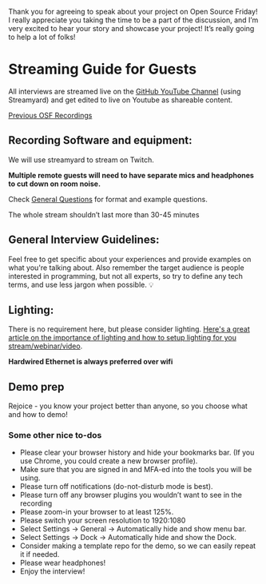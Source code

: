 Thank you for agreeing to speak about your project on Open Source Friday! I really appreciate you taking the time to be a part of the discussion, and I’m very excited to hear your story and showcase your project! It’s really going to help a lot of folks!

# Streaming Guide for Guests 
All interviews are streamed live on the [GitHub YouTube Channel](https://www.youtube.com/playlist?list=PL0lo9MOBetEFmtstItnKlhJJVmMghxc0P) (using Streamyard) and get edited to live on Youtube as shareable content. 

[Previous OSF Recordings](https://www.youtube.com/playlist?list=PL0lo9MOBetEFmtstItnKlhJJVmMghxc0P)


## Recording Software and equipment: 
We will use streamyard to stream on Twitch.

**Multiple remote guests will need to have separate mics and headphones to cut down on room noise.** 

Check [General Questions](https://github.com/githubevents/open-source-friday-apac/blob/main/admin/guest-assets/General-Questions.md) for format and example questions.

The whole stream shouldn’t last more than 30-45 minutes

## General Interview Guidelines:

Feel free to get specific about your experiences and provide examples on what you're talking about. Also remember the target audience is people interested in programming, but not all experts, so try to define any tech terms, and use less jargon when possible. 💡

## Lighting: 

There is no requirement here, but please consider lighting. [Here's a great article on the importance of lighting and how to setup lighting for you stream/webinar/video](https://livestream.com/blog/lighting-live-video-webinar).

**Hardwired Ethernet is always preferred over wifi**

## Demo prep
Rejoice - you know your project better than anyone, so you choose what and how to demo!

### Some other nice to-dos
- Please clear your browser history and hide your bookmarks bar. (If you use Chrome, you could create a new browser profile). 
- Make sure that you are signed in and MFA-ed into the tools you will be using. 
- Please turn off notifications (do-not-disturb mode is best).
- Please turn off any browser plugins you wouldn’t want to see in the recording
- Please zoom-in your browser to at least 125%.
- Please switch your screen resolution to 1920:1080
- Select Settings -> General -> Automatically hide and show menu bar.
- Select Settings -> Dock -> Automatically hide and show the Dock.
- Consider making a template repo for the demo, so we can easily repeat it if needed.
- Please wear headphones!
- Enjoy the interview!
